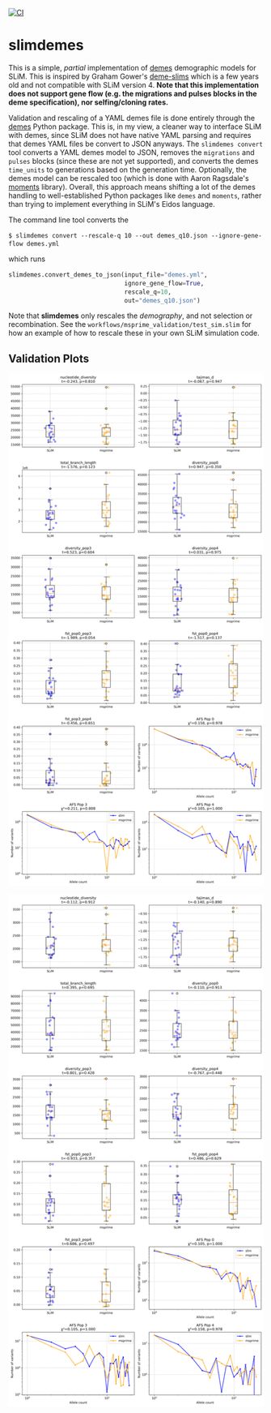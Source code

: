 [![CI](https://github.com/vsbuffalo/slimdemes/actions/workflows/ci.yml/badge.svg)](https://github.com/vsbuffalo/slimdemes/actions/workflows/ci.yml)

# slimdemes

This is a simple, *partial* implementation of
[demes](https://popsim-consortium.github.io/demes-spec-docs/main/introduction.html#sec-intro)
demographic models for SLiM. This is inspired by Graham Gower's
[deme-slims](https://github.com/grahamgower/demes-slim) which is a few years
old and not compatible with SLiM version 4. **Note that this implementation
does not support gene flow (e.g. the migrations and pulses blocks in the deme
specification), nor selfing/cloning rates.**

Validation and rescaling of a YAML demes file is done entirely through the
[demes](https://popsim-consortium.github.io/demes-docs/latest/introduction.html)
Python package. This is, in my view, a cleaner way to interface SLiM with
demes, since SLiM does not have native YAML parsing and requires that demes
YAML files be convert to JSON anyways. The `slimdemes convert` tool converts a
YAML demes model to JSON, removes the `migrations` and `pulses` blocks (since
these are not yet supported), and converts the demes `time_units` to
generations based on the generation time. Optionally, the demes model can be
rescaled too (which is done with Aaron Ragsdale's
[moments](https://momentsld.github.io/moments/api/api_demes.html#moments.Demes.DemesUtil.rescale)
library). Overall, this approach means shifting a lot of the demes handling to
well-established Python packages like `demes` and `moments`, rather than trying
to implement everything in SLiM's Eidos language.

The command line tool converts the

```
$ slimdemes convert --rescale-q 10 --out demes_q10.json --ignore-gene-flow demes.yml
```

which runs

```python
slimdemes.convert_demes_to_json(input_file="demes.yml",
                                ignore_gene_flow=True,
                                rescale_q=10,
                                out="demes_q10.json")
```

Note that **slimdemes** only rescales the *demography*, and not selection or
recombination. See the `workflows/msprime_validation/test_sim.slim` for how an
example of how to rescale these in your own SLiM simulation code.


## Validation Plots

![Comparison plot statistics](./workflows/msprime_validation/test_outputs/OutOfAfricaArchaicAdmixture_5R19_qNone/n_10/comparison_plot_stats.png)

![Comparison plot statistics](./workflows/msprime_validation/test_outputs/OutOfAfricaArchaicAdmixture_5R19_q10/n_10/comparison_plot_stats.png)
